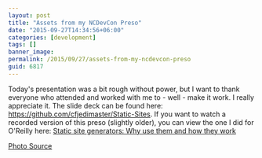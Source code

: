 ```yaml
---
layout: post
title: "Assets from my NCDevCon Preso"
date: "2015-09-27T14:34:56+06:00"
categories: [development]
tags: []
banner_image: 
permalink: /2015/09/27/assets-from-my-ncdevcon-preso
guid: 6817
---
```


Today's presentation was a bit rough without power, but I want to thank everyone who attended and worked with me to - well - make it work. I really appreciate it. The slide deck can be found here: <a href="https://github.com/cfjedimaster/Static-Sites">https://github.com/cfjedimaster/Static-Sites</a>. If you want to watch a recorded version of this preso (slightly older), you can view the one I did for O'Reilly here: <a href="http://www.oreilly.com/pub/e/3438">Static site generators: Why use them and how they work</a>

<a href="https://flic.kr/p/y2pZd">Photo Source</a>